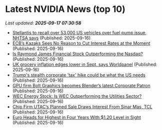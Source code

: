 # Latest NVIDIA News (top 10)
_Last updated: **2025-09-17 07:30:58**_

- [Stellantis to recall over 53,000 US vehicles over fuel pump issue, NHTSA says](https://biztoc.com/x/0ad30cd2ff039c95) (Published: 2025-09-16)
- [ECB’s Kazaks Sees No Reason to Cut Interest Rates at the Moment](https://biztoc.com/x/0a1e6c4a08f3d50e) (Published: 2025-09-16)
- [Is Raymond James Financial Stock Outperforming the Nasdaq?](https://biztoc.com/x/3abff3cb8fb0b56a) (Published: 2025-09-16)
- [UK grocery inflation edges lower in Sept, says Worldpanel](https://biztoc.com/x/695d0a543f80b496) (Published: 2025-09-16)
- [Trump's stealth corporate 'tax' hike could be what the US needs](https://biztoc.com/x/6af85c3e27b4aba8) (Published: 2025-09-16)
- [GPU firm Bolt Graphics becomes Blender’s latest Corporate Patron](https://www.cgchannel.com/2025/09/gpu-firm-bolt-graphics-becomes-blenders-latest-corporate-patron/) (Published: 2025-09-16)
- [WEC Energy Stock: Is WEC Outperforming the Utilities Sector?](https://biztoc.com/x/4d03104b49bfeb9d) (Published: 2025-09-16)
- [Chip Firm UTAC’s Planned Sale Draws Interest From Sinar Mas, TCL](https://biztoc.com/x/633e1586a905c181) (Published: 2025-09-16)
- [Euro Heads for Highest in Four Years With $1.20 Level in Sight](https://biztoc.com/x/97c8088d8c4bc9f3) (Published: 2025-09-16)
